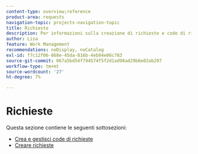 ```yaml
---
content-type: overview;reference
product-area: requests
navigation-topic: projects-navigation-topic
title: Richieste
description: Per informazioni sulla creazione di richieste e code di richieste, consulta le sezioni seguenti.
author: Lisa
feature: Work Management
recommendations: noDisplay, noCatalog
exl-id: f7c12f06-868e-45da-816b-4eb94e06c783
source-git-commit: 067a5bd54f794574f5f2d1ad98ad29b6e02ab297
workflow-type: tm+mt
source-wordcount: '27'
ht-degree: 7%

---
```


# Richieste

Questa sezione contiene le seguenti sottosezioni:

* [Crea e gestisci code di richieste](../../manage-work/requests/create-and-manage-request-queues/create-manage-request-queues.md)
* [Creare richieste](../../manage-work/requests/create-requests/create-requests.md)
